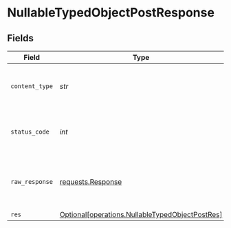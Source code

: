 # NullableTypedObjectPostResponse


## Fields

| Field                                                                                                    | Type                                                                                                     | Required                                                                                                 | Description                                                                                              |
| -------------------------------------------------------------------------------------------------------- | -------------------------------------------------------------------------------------------------------- | -------------------------------------------------------------------------------------------------------- | -------------------------------------------------------------------------------------------------------- |
| `content_type`                                                                                           | *str*                                                                                                    | :heavy_check_mark:                                                                                       | HTTP response content type for this operation                                                            |
| `status_code`                                                                                            | *int*                                                                                                    | :heavy_check_mark:                                                                                       | HTTP response status code for this operation                                                             |
| `raw_response`                                                                                           | [requests.Response](https://requests.readthedocs.io/en/latest/api/#requests.Response)                    | :heavy_minus_sign:                                                                                       | Raw HTTP response; suitable for custom response parsing                                                  |
| `res`                                                                                                    | [Optional[operations.NullableTypedObjectPostRes]](../../models/operations/nullabletypedobjectpostres.md) | :heavy_minus_sign:                                                                                       | OK                                                                                                       |